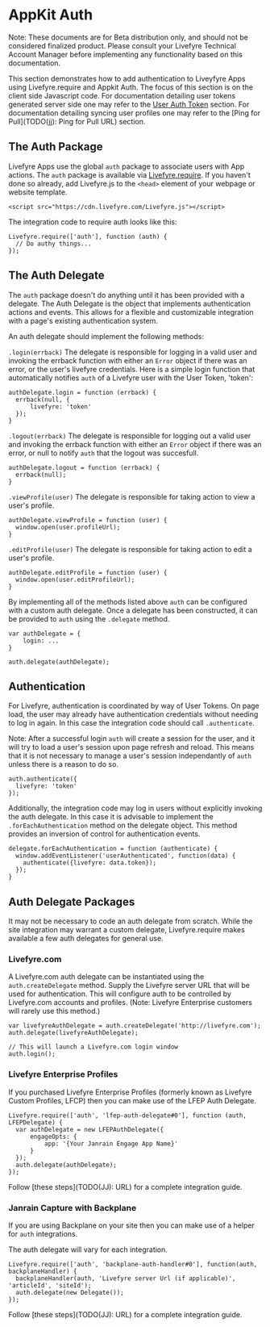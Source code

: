 # AppKit Auth

Note: These documents are for Beta distribution only, and should not be considered finalized product. Please consult your Livefyre Technical Account Manager before implementing any functionality based on this documentation.

This section demonstrates how to add authentication to Liveyfyre Apps using Livefyre.require and Appkit Auth. The focus of this section is on the client side Javascript code. For documentation detailing user tokens generated server side one may refer to the [User Auth Token](/developers/getting-started/tokens/auth/) section. For documentation detailing syncing user profiles one may refer to the [Ping for Pull](TODO(jj): Ping for Pull URL) section. 

## The Auth Package

Livefyre Apps use the global `auth` package to associate users with App actions. The `auth` package is available via [Livefyre.require](/beta-docs/livefyre-require/). If you haven't done so already, add Livefyre.js to the `<head>` element of your webpage or website template.

```
<script src="https://cdn.livefyre.com/Livefyre.js"></script>
```

The integration code to require auth looks like this:

```
Livefyre.require(['auth'], function (auth) {
  // Do authy things...
});
```

## The Auth Delegate

The `auth` package doesn't do anything until it has been provided with a delegate. The Auth Delegate is the object that implements authentication actions and events. This allows for a flexible and customizable integration with a page's existing authentication system.

An auth delegate should implement the following methods:

`.login(errback)` The delegate is responsible for logging in a valid user and invoking the errback function with either an `Error` object if there was an error, or the user's livefyre credentials. Here is a simple login function that automatically notifies `auth` of a Livefyre user with the User Token, 'token':

```
authDelegate.login = function (errback) {
  errback(null, {
      livefyre: 'token'
  });
}
```

`.logout(errback)` The delegate is responsible for logging out a valid user and invoking the errback function with either an `Error` object if there was an error, or null to notify `auth` that the logout was succesfull.

```
authDelegate.logout = function (errback) {
  errback(null);
}
```

`.viewProfile(user)` The delegate is responsible for taking action to view a user's profile.

```
authDelegate.viewProfile = function (user) {
  window.open(user.profileUrl);
}
```

`.editProfile(user)` The delegate is responsible for taking action to edit a user's profile.

```
authDelegate.editProfile = function (user) {
  window.open(user.editProfileUrl);
}
```

By implementing all of the methods listed above `auth` can be configured with a custom auth delegate. Once a delegate has been constructed, it can be provided to `auth` using the `.delegate` method.

```
var authDelegate = {
    login: ...
}

auth.delegate(authDelegate);
```

## Authentication

For Livefyre, authentication is coordinated by way of User Tokens. On page load, the user may already have authentication credentials without needing to log in again. In this case the integration code should call `.authenticate`.

Note: After a successful login `auth` will create a session for the user, and it will try to load a user's session upon page refresh and reload. This means that it is not necessary to manage a user's session independantly of `auth` unless there is a reason to do so.

```
auth.authenticate({
  livefyre: 'token'
});
```

Additionally, the integration code may log in users without explicitly invoking the auth delegate. In this case it is advisable to implement the `.forEachAuthentication` method on the delegate object. This method provides an inversion of control for authentication events.

```
delegate.forEachAuthentication = function (authenticate) {
  window.addEventListener('userAuthenticated', function(data) {
    authenticate({livefyre: data.token});
  });
}
```

## Auth Delegate Packages

It may not be necessary to code an auth delegate from scratch. While the site integration may warrant a custom delegate, Livefyre.require makes available a few auth delegates for general use.

### Livefyre.com

A Livefyre.com auth delegate can be instantiated using the `auth.createDelegate` method. Supply the Livefyre server URL that will be used for authentication. This will configure auth to be controlled by Livefyre.com accounts and profiles. (Note: Livefyre Enterprise customers will rarely use this method.)

```
var livefyreAuthDelegate = auth.createDelegate('http://livefyre.com');
auth.delegate(livefyreAuthDelegate);

// This will launch a Livefyre.com login window
auth.login();
```

### Livefyre Enterprise Profiles

If you purchased Livefyre Enterprise Profiles (formerly known as Livefyre Custom Profiles, LFCP) then you can make use of the LFEP Auth Delegate. 

```
Livefyre.require(['auth', 'lfep-auth-delegate#0'], function (auth, LFEPDelegate) {
  var authDelegate = new LFEPAuthDelegate({
      engageOpts: {
          app: '{Your Janrain Engage App Name}'
      }
  });
  auth.delegate(authDelegate);
});
```

Follow [these steps](TODO(JJ): URL) for a complete integration guide.


### Janrain Capture with Backplane

If you are using Backplane on your site then you can make use of a helper for `auth` integrations.

The auth delegate will vary for each integration.

```
Livefyre.require(['auth', 'backplane-auth-handler#0'], function(auth, backplaneHandler) {
  backplaneHandler(auth, 'Livefyre server Url (if applicable)', 'articleId', 'siteId');
  auth.delegate(new Delegate());
});
```

Follow [these steps](TODO(JJ): URL) for a complete integration guide.
